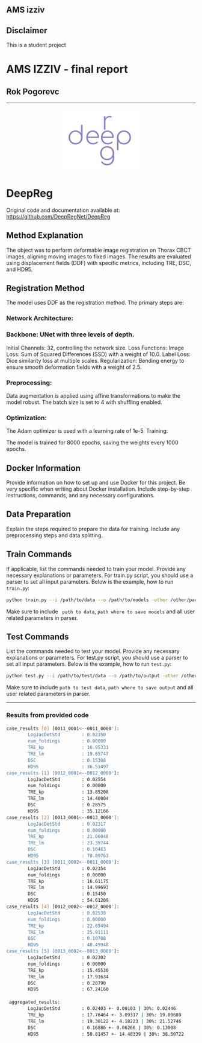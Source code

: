 ## AMS izziv 
<!-- -->

## Disclaimer 
This is a student project
<!-- 
# docker build . -t deepreg -f Dockerfile
# docker run --name DeepReg --privileged=true --gpus all -ti deepreg bash


# cd C:\Users\Pogorevc\OneDrive - Univerza v Ljubljani\Magisterij\2. Letnik\AMS_izziv\DeepReg
# cd C:\Users\Pogorevc\OneDrive - Univerza v Ljubljani\Magisterij\2. Letnik\AMS_izziv\Validation\deformable-registration\deformable-registration

# docker build . -t evaluation -f Dockerfile

docker run --rm -it -v "C:\Users\Pogorevc\OneDrive - Univerza v Ljubljani\Magisterij\2. Letnik\AMS_izziv\Validation\deformable-registration\deformable-registration\input:/input" -v "C:\Users\Pogorevc\OneDrive - Univerza v Ljubljani\Magisterij\2. Letnik\AMS_izziv\Validation\deformable-registration\deformable-registration\output:/output/" -v ./data:/workspace/data evaluation python evaluation.py -v



# docker start -i DeepReg1


# pip install pydot
# apt-get update && apt-get install -y graphviz
# pip uninstall tensorflow-gpu tensorflow
# pip install tensorflow-gpu==2.10.0
# python AMS/ams_data.py

#python AMS/ams_data.py
#python AMS/ams_data2.py
#python AMS/ams_train.py --full
#python AMS/ams_predict.py --full

#deepreg_vis -m 2 -i 'AMS/ams/logs_predict/20241216-190428/test/pair_0/moving_image.nii.gz, AMS/ams/logs_predict/20241216-190428/test/pair_0/pred_fixed_image.nii.gz, AMS/ams/logs_predict/20241216-190428/test/pair_0/fixed_image.nii.gz' --slice-inds '64,50,72' -s AMS/ams/logs_predict/

#deepreg_vis -m 1 -i 'AMS/ams/logs_predict/20241216-190428/test/pair_0/moving_image.nii.gz --ddf-path "AMS/ams/logs_predict/20241216-190428/test/pair_0/ddf.nii.gz" --slice-inds '2,3' -s AMS/ams/logs_predict/


-->



# AMS IZZIV - final report
## Rok Pogorevc
--- 

<p align="center">
  <img src="https://raw.githubusercontent.com/DeepRegNet/DeepReg/main/docs/asset/deepreg_logo_purple.svg"
    alt="deepreg_logo" title="DeepReg" width="200"/>
</p>

# DeepReg
Original code and documentation available at: https://github.com/DeepRegNet/DeepReg

## Method Explanation
The object was to perform deformable image registration on Thorax CBCT images, aligning moving images to fixed images. The results are evaluated using displacement fields (DDF) with specific metrics, including TRE, DSC, and HD95.

## Registration Method
The model uses DDF as the registration method. The primary steps are:

### Network Architecture:

### **Backbone:** UNet with three levels of depth.
Initial Channels: 32, controlling the network size.
Loss Functions:
Image Loss: Sum of Squared Differences (SSD) with a weight of 10.0.
Label Loss: Dice similarity loss at multiple scales.
Regularization: Bending energy to ensure smooth deformation fields with a weight of 2.5.

### Preprocessing:
Data augmentation is applied using affine transformations to make the model robust.
The batch size is set to 4 with shuffling enabled.

### Optimization:
The Adam optimizer is used with a learning rate of 1e-5.
Training:

The model is trained for 8000 epochs, saving the weights every 1000 epochs.

## Docker Information
Provide information on how to set up and use Docker for this project. Be very specific when writing about Docker installation. Include step-by-step instructions, commands, and any necessary configurations. 

## Data Preparation
Explain the steps required to prepare the data for training. Include any preprocessing steps and data splitting.

## Train Commands
If applicable, list the commands needed to train your model. Provide any necessary explanations or parameters. 
For train.py script, you should use a parser to set all input parameters. Below is the example, how to run `train.py`:

```bash
python train.py --i /path/to/data --o /path/to/models -other /other/parameters....
```

Make sure to include ` path to data`, `path where to save models` and all user related parameters in parser.

## Test Commands
List the commands needed to test your model. Provide any necessary explanations or parameters.
For test.py script, you should use a parser to set all input parameters. Below is the example, how to run `test.py`:

```bash
python test.py --i /path/to/test/data --o /path/to/output -other /other/parameters....
```

Make sure to include `path to test data`, `path where to save output` and all user related parameters in parser.


---

### Results from provided code
```bash
case_results [0] [0011_0001<--0011_0000']:
        LogJacDetStd        : 0.02350
        num_foldings        : 0.00000
        TRE_kp              : 16.95331
        TRE_lm              : 19.65747
        DSC                 : 0.15308
        HD95                : 36.51497
case_results [1] [0012_0001<--0012_0000']:
        LogJacDetStd        : 0.02554
        num_foldings        : 0.00000
        TRE_kp              : 13.85208
        TRE_lm              : 14.40804
        DSC                 : 0.28575
        HD95                : 35.12166
case_results [2] [0013_0001<--0013_0000']:
        LogJacDetStd        : 0.02317
        num_foldings        : 0.00000
        TRE_kp              : 21.06048
        TRE_lm              : 23.39744
        DSC                 : 0.10483
        HD95                : 70.89763
case_results [3] [0011_0002<--0011_0000']:
        LogJacDetStd        : 0.02354
        num_foldings        : 0.00000
        TRE_kp              : 16.61175
        TRE_lm              : 14.99693
        DSC                 : 0.15450
        HD95                : 54.61209
case_results [4] [0012_0002<--0012_0000']:
        LogJacDetStd        : 0.02538
        num_foldings        : 0.00000
        TRE_kp              : 22.65494
        TRE_lm              : 25.91111
        DSC                 : 0.10708
        HD95                : 40.49948
case_results [5] [0013_0002<--0013_0000']:
        LogJacDetStd        : 0.02302
        num_foldings        : 0.00000
        TRE_kp              : 15.45530
        TRE_lm              : 17.91634
        DSC                 : 0.20790
        HD95                : 67.24160

 aggregated_results:
        LogJacDetStd        : 0.02403 +- 0.00103 | 30%: 0.02446
        TRE_kp              : 17.76464 +- 3.09317 | 30%: 19.00689
        TRE_lm              : 19.38122 +- 4.18223 | 30%: 21.52746
        DSC                 : 0.16886 +- 0.06266 | 30%: 0.13008
        HD95                : 50.81457 +- 14.40339 | 30%: 38.50722

```
